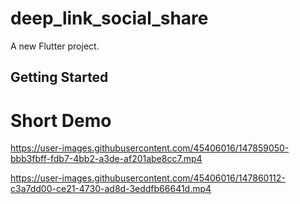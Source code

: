 # deep_link_social_share

A new Flutter project.

## Getting Started

# Short Demo



https://user-images.githubusercontent.com/45406016/147859050-bbb3fbff-fdb7-4bb2-a3de-af201abe8cc7.mp4



https://user-images.githubusercontent.com/45406016/147860112-c3a7dd00-ce21-4730-ad8d-3eddfb66641d.mp4

